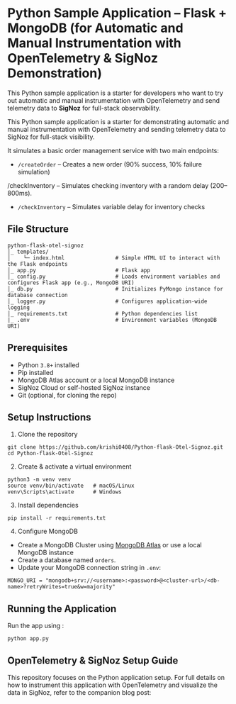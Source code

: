 # Python Sample Application – Flask + MongoDB (for Automatic and Manual Instrumentation with OpenTelemetry & SigNoz Demonstration)

This Python sample application is a starter for developers who want to try out automatic and manual instrumentation with OpenTelemetry and send telemetry data to **SigNoz** for full-stack observability.

This Python sample application is a starter for demonstrating automatic and manual instrumentation with OpenTelemetry and sending telemetry data to SigNoz for full-stack visibility.

It simulates a basic order management service with two main endpoints:

* `/createOrder` – Creates a new order (90% success, 10% failure simulation)

/checkInventory – Simulates checking inventory with a random delay (200–800ms).
* `/checkInventory` – Simulates variable delay for inventory checks

## File Structure
```
python-flask-otel-signoz
│_ templates/
│    └─ index.html                # Simple HTML UI to interact with the Flask endpoints
│_ app.py                         # Flask app 
│_ config.py                      # Loads environment variables and configures Flask app (e.g., MongoDB URI)
│_ db.py                          # Initializes PyMongo instance for database connection
│_ logger.py                      # Configures application-wide logging
│_ requirements.txt               # Python dependencies list
|_ .env                           # Environment variables (MongoDB URI)
```
## Prerequisites

- Python `3.8+` installed
- Pip installed
- MongoDB Atlas account or a local MongoDB instance
- SigNoz Cloud or self-hosted SigNoz instance
- Git (optional, for cloning the repo)

## Setup Instructions

1. Clone the repository
```
git clone https://github.com/krishi0408/Python-flask-Otel-Signoz.git
cd Python-flask-Otel-Signoz
```
2. Create & activate a virtual environment
```
python3 -m venv venv
source venv/bin/activate   # macOS/Linux
venv\Scripts\activate      # Windows
```
3. Install dependencies
```
pip install -r requirements.txt
```
4. Configure MongoDB
* Create a MongoDB Cluster using [MongoDB Atlas](http://mongodb.com/atlas) or use a local MongoDB instance
* Create a database named `orders`.
* Update your MongoDB connection string in `.env`:
```
MONGO_URI = "mongodb+srv://<username>:<password>@<cluster-url>/<db-name>?retryWrites=true&w=majority"
```

## Running the Application
Run the app using :
```
python app.py
```

## OpenTelemetry & SigNoz Setup Guide
This repository focuses on the Python application setup.
For full details on how to instrument this application with OpenTelemetry and visualize the data in SigNoz, refer to the companion blog post:


